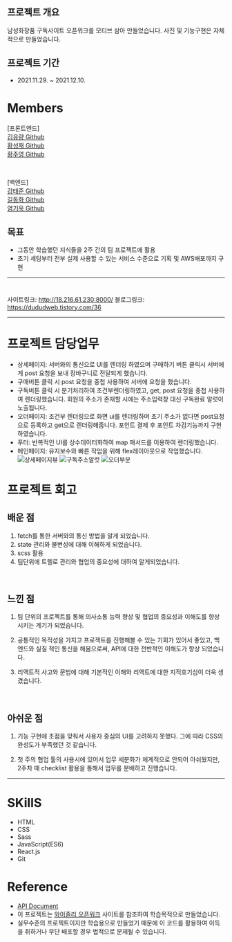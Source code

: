 
## 프로젝트 개요
남성화장품 구독사이트 오픈워크를 모티브 삼아 만들었습니다. 사진 및 기능구현은 자체적으로 만들었습니다.


## 프로젝트 기간

- 2021.11.29. ~ 2021.12.10.

# Members

[프론트엔드]  
[김유량 Github](http:s//github.com/YuryangKim)  
[황성재 Github](https://github.com/seongjae0325)  
[황주영 Github](https://github.com/dududweb)

<br/>

[백엔드]  
[강태준 Github](https://github.com/eslerkang)  
[길동화 Github](https://github.com/dk-sync)  
[염기욱 Github](https://github.com/bakha1002)

## <b>목표</b>

- 그동안 학습했던 지식들을 2주 간의 팀 프로젝트에 활용
- 초기 세팅부터 전부 실제 사용할 수 있는 서비스 수준으로 기획 및 AWS배포까지 구현

---

# 

사이트링크: http://18.216.61.230:8000/
블로그링크: https://dududweb.tistory.com/36

---


# 프로젝트 담당업무
- 상세페이지: 서버와의 통신으로 UI를 렌더링 하였으며 구매하기 버튼 클릭시 서버에게 post 요청을 보내 장바구니로 전달되게 했습니다. 
- 구매버튼 클릭 시 post 요청을 중첩 사용하여 서버에 요청을 했습니다.
- 구독버튼 클릭 시 분기처리하여 조건부렌더링하였고, get, post 요청을 중첩 사용하여 렌더링했습니다. 회원의 주소가 존재할 시에는 주소입력창 대신 구독완료 알럿이 노출됩니다.
- 오더페이지: 조건부 렌더링으로 화면 ui를 렌더링하며 초기 주소가 없다면 post요청으로 등록하고 get으로 렌더링해줍니다. 포인트 결제 후 포인트 차감기능까지 구현하였습니다.
- 푸터: 반복적인 UI를 상수데이터화하여 map 매서드를 이용하여 렌더링했습니다. 
- 메인페이지: 유지보수와 빠른 작업을 위해 flex레이아웃으로 작업했습니다.
![상세페이지뷰](https://user-images.githubusercontent.com/91524565/145734795-1f61a2e0-ef43-43a6-b13e-3329673d953c.gif)
![구독주소알럿](https://user-images.githubusercontent.com/91524565/145735215-6e5e195d-a41f-46b2-afee-c780922a94f1.gif)
![오더부분](https://user-images.githubusercontent.com/91524565/145735371-b75e3fef-6a15-4e4d-b1bf-df240167fbc7.gif)


# 프로젝트 회고

## 배운 점

1. fetch를 통한 서버와의 통신 방법을 알게 되었습니다.
2. state 관리와 불변성에 대해 이해하게 되었습니다.
3. scss 활용
4. 팀단위에 트렐로 관리와 협업의 중요성에 대하여 알게되었습니다.

<br/>

## 느낀 점

1. 팀 단위의 프로젝트를 통해 의사소통 능력 향상 및 협업의 중요성과 이해도를 향상 시키는 계기가 되었습니다.

2. 공통적인 목적성을 가지고 프로젝트를 진행해볼 수 있는 기회가 있어서 좋았고, 백엔드와 실질 적인 통신을 해봄으로써, API에 대한 전반적인 이해도가 향상 되었습니다.

3. 리액트적 사고와 문법에 대해 기본적인 이해와 리액트에 대한 지적호기심이 더욱 생겼습니다.

<br/>

## 아쉬운 점

1. 기능 구현에 초점을 맞춰서 사용자 중심의 UI를 고려하지 못했다. 그에 따라 CSS의 완성도가 부족했던 것 같습니다.

2. 첫 주의 협업 툴의 사용시에 있어서 업무 세분화가 체계적으로 안되어 아쉬웠지만, 2주차 때 checklist 활용을 통해서 업무를 분배하고 진행습니다.

---

# SKillS

- HTML
- CSS
- Sass
- JavaScript(ES6)
- React.js
- Git

# Reference

- [API Document](https://docs.google.com/spreadsheets/d/1VEnmoeMfSquz6PnfTI9717p0FvRqJzT_ZRAklIup-lY/edit?usp=sharing)
- 이 프로젝트는 [와이즐리 오픈워크](https://openwork.wiselycompany.com/) 사이트를 참조하여 학습목적으로 만들었습니다.
- 실무수준의 프로젝트이지만 학습용으로 만들었기 때문에 이 코드를 활용하여 이득을 취하거나 무단 배포할 경우 법적으로 문제될 수 있습니다.
